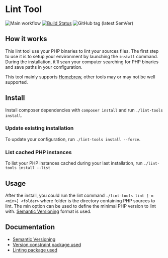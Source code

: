 # Lint Tool

![Main workflow](https://github.com/kranack/lint-tool/workflows/Main%20workflow/badge.svg) [![Build Status](https://travis-ci.org/kranack/lint-tool.svg?branch=master)](https://travis-ci.org/kranack/lint-tool) ![GitHub tag (latest SemVer)](https://img.shields.io/github/v/tag/kranack/lint-tool)

## How it works

This lint tool use your PHP binaries to lint your sources files.
The first step to use it is to setup your environment by launching the `install` command. During the installation, it'll scan your computer searching for PHP binaries and save paths in your configuration.

This tool mainly supports [Homebrew], other tools may or may not be well supported.

## Install

Install composer dependencies with `composer install` and run `./lint-tools install`.

### Update existing installation

To update your configuration, run `./lint-tools install --force`.

### List cached PHP instances

To list your PHP instances cached during your last installation, run `./lint-tools install --list`

## Usage

After the install, you could run the lint command `./lint-tools lint [-m <min>] <folder>` where folder is the directory containing PHP sources to lint.
The min option can be used to define the minimal PHP version to lint with. [Semantic Versioning][Semver] format is used.

## Documentation

- [Semantic Versioning][Semver]
- [Version constraint package used][VersionPackage]
- [Linting package used][LintPackage]

[Semver]: https://semver.org/
[VersionPackage]: https://github.com/phar-io/version#version-constraints
[LintPackage]: https://github.com/JakubOnderka/PHP-Parallel-Lint
[Homebrew]: https://brew.sh/
